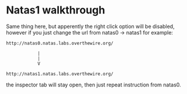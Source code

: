 # Natas1 walkthrough

Same thing here, but apperently the right click option will be disabled, however if you
just change the url from natas0 -> natas1 for example:

```
http://natas0.natas.labs.overthewire.org/

			|
			|
			V

http://natas1.natas.labs.overthewire.org/

```


the inspector tab will stay open, then just repeat instruction from natas0.

